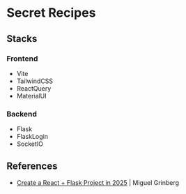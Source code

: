 # Secret Recipes

## Stacks

### Frontend

* Vite
* TailwindCSS
* ReactQuery
* MaterialUI

### Backend

* Flask
* FlaskLogin
* SocketIO

## References

* [Create a React + Flask Project in 2025](https://blog.miguelgrinberg.com/post/create-a-react-flask-project-in-2025) | Miguel Grinberg
